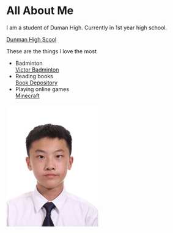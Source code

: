 <!DOCTYPE HTML>
<html>
<body>
<h1>All About Me</h1>
<title>
This is my website</title>
<p>
I am a student of Duman High. Currently in 1st year high school.</p>
<a href="www.dhs.sg">Dunman High Scool</a>
<p>These are the things I love the most</p> 
<ul>
<li>Badminton</li>
<a href="http://sg.victorsport.com/index.html">Victor Badminton</a>
<li>Reading books</li>
<a href="https://www.bookdepository.com/">Book Depository</a>
<li>Playing online games</li>
<a href="https://minecraft.net/en-us/">Minecraft</a>
</ul>
<img src="photo.jpg"/>
</body>
</html>
